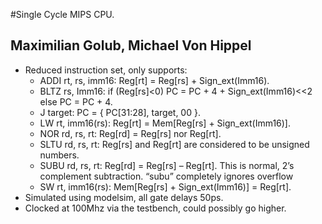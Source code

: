 #Single Cycle MIPS CPU. 

## Maximilian Golub, Michael Von Hippel
 * Reduced instruction set, only supports:
 	* ADDI rt, rs, imm16: Reg[rt] = Reg[rs] + Sign_ext(Imm16).
	* BLTZ rs, Imm16: if (Reg[rs]<0) PC = PC + 4 + Sign_ext(Imm16)<<2 else PC = PC + 4. 
	* J target: PC = { PC[31:28], target, 00 }. 
	* LW rt, imm16(rs): Reg[rt] = Mem[Reg[rs] + Sign_ext(Imm16)].
	* NOR rd, rs, rt: Reg[rd] = Reg[rs] nor Reg[rt].
	* SLTU rd, rs, rt: Reg[rs] and Reg[rt] are considered to be unsigned numbers.
	* SUBU rd, rs, rt: Reg[rd] = Reg[rs] – Reg[rt]. This is normal, 2’s complement subtraction. “subu” completely ignores overflow
	* SW rt, imm16(rs): Mem[Reg[rs] + Sign_ext(Imm16)] = Reg[rt].
 * Simulated using modelsim, all gate delays 50ps.
 * Clocked at 100Mhz via the testbench, could possibly go higher. 
